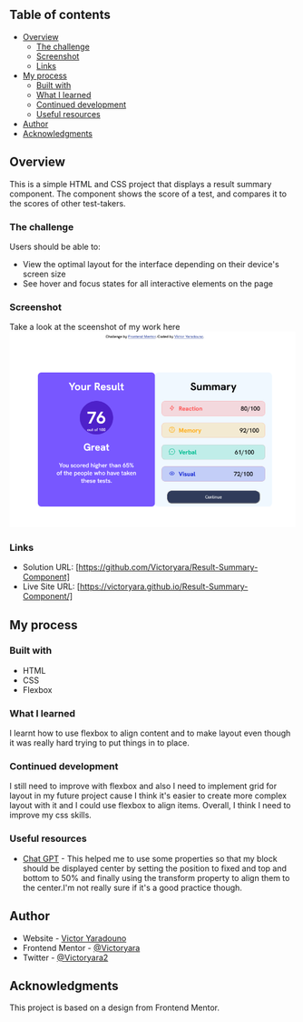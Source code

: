 ## Table of contents

- [Overview](#overview)
  - [The challenge](#the-challenge)
  - [Screenshot](#screenshot)
  - [Links](#links)
- [My process](#my-process)
  - [Built with](#built-with)
  - [What I learned](#what-i-learned)
  - [Continued development](#continued-development)
  - [Useful resources](#useful-resources)
- [Author](#author)
- [Acknowledgments](#acknowledgments)

## Overview

This is a simple HTML and CSS project that displays a result summary component. The component shows the score of a test, and compares it to the scores of other test-takers.

### The challenge

Users should be able to:

- View the optimal layout for the interface depending on their device's screen size
- See hover and focus states for all interactive elements on the page

### Screenshot

Take a look at the sceenshot of my work here
![](ScreenshotProject.png)

### Links

- Solution URL: [https://github.com/Victoryara/Result-Summary-Component]
- Live Site URL: [https://victoryara.github.io/Result-Summary-Component/]

## My process

### Built with

- HTML
- CSS 
- Flexbox

### What I learned

I  learnt how to use flexbox to align content and to make layout even though it was really hard trying to put things in to place.

### Continued development

I still need to improve with flexbox and also I need to implement grid for layout in my future project cause I think it's easier to create more complex layout with it and I could use flexbox to align items. Overall, I think I need to improve my css skills.

### Useful resources

- [Chat GPT](https://chat.openai.com/chat) - This helped me to use some properties so that my block should be displayed center by setting the position to fixed and  top and bottom to 50% and finally using the transform property to align them to the center.I'm not really sure if it's a good practice though.



## Author

- Website - [Victor Yaradouno](https://github.com/Victoryara)
- Frontend Mentor - [@Victoryara](https://www.frontendmentor.io/profile/Victoryara)
- Twitter - [@Victoryara2](https://twitter.com/VictorYara2)


## Acknowledgments
This project is based on a design from Frontend Mentor.

